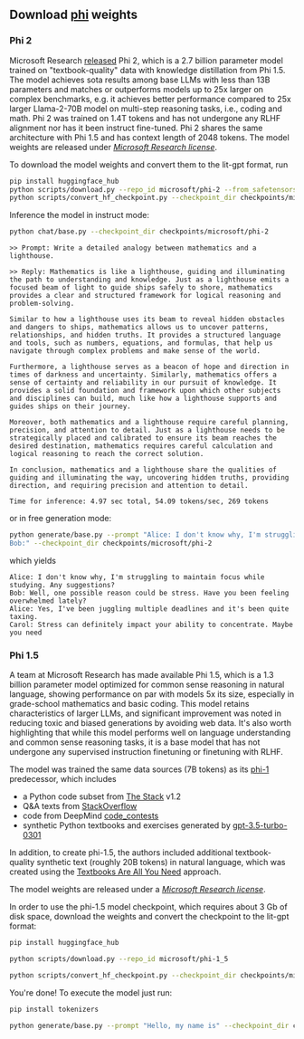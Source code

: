 ## Download [phi](https://arxiv.org/abs/2309.05463) weights

### Phi 2

Microsoft Research [released](https://www.microsoft.com/en-us/research/blog/phi-2-the-surprising-power-of-small-language-models/) Phi 2, which is a 2.7 billion parameter model trained on "textbook-quality" data with knowledge distillation from Phi 1.5. The model achieves sota results among base LLMs with less than 13B parameters and matches or outperforms models up to 25x larger on complex benchmarks, e.g. it achieves better performance compared to 25x larger Llama-2-70B model on multi-step reasoning tasks, i.e., coding and math. Phi 2 was trained on 1.4T tokens and has not undergone any RLHF alignment nor has it been instruct fine-tuned. Phi 2 shares the same architecture with Phi 1.5 and has context length of 2048 tokens.
The model weights are released under [*Microsoft Research license*](https://huggingface.co/microsoft/phi-2#license).

To download the model weights and convert them to the lit-gpt format, run

```bash
pip install huggingface_hub
python scripts/download.py --repo_id microsoft/phi-2 --from_safetensors True
python scripts/convert_hf_checkpoint.py --checkpoint_dir checkpoints/microsoft/phi-2
```

Inference the model in instruct mode:

```bash
python chat/base.py --checkpoint_dir checkpoints/microsoft/phi-2
```

```
>> Prompt: Write a detailed analogy between mathematics and a lighthouse.

>> Reply: Mathematics is like a lighthouse, guiding and illuminating the path to understanding and knowledge. Just as a lighthouse emits a focused beam of light to guide ships safely to shore, mathematics provides a clear and structured framework for logical reasoning and problem-solving.

Similar to how a lighthouse uses its beam to reveal hidden obstacles and dangers to ships, mathematics allows us to uncover patterns, relationships, and hidden truths. It provides a structured language and tools, such as numbers, equations, and formulas, that help us navigate through complex problems and make sense of the world.

Furthermore, a lighthouse serves as a beacon of hope and direction in times of darkness and uncertainty. Similarly, mathematics offers a sense of certainty and reliability in our pursuit of knowledge. It provides a solid foundation and framework upon which other subjects and disciplines can build, much like how a lighthouse supports and guides ships on their journey.

Moreover, both mathematics and a lighthouse require careful planning, precision, and attention to detail. Just as a lighthouse needs to be strategically placed and calibrated to ensure its beam reaches the desired destination, mathematics requires careful calculation and logical reasoning to reach the correct solution.

In conclusion, mathematics and a lighthouse share the qualities of guiding and illuminating the way, uncovering hidden truths, providing direction, and requiring precision and attention to detail.

Time for inference: 4.97 sec total, 54.09 tokens/sec, 269 tokens
```
or in free generation mode:
```bash
python generate/base.py --prompt "Alice: I don't know why, I'm struggling to maintain focus while studying. Any suggestions?
Bob:" --checkpoint_dir checkpoints/microsoft/phi-2
```
which yields
```
Alice: I don't know why, I'm struggling to maintain focus while studying. Any suggestions?
Bob: Well, one possible reason could be stress. Have you been feeling overwhelmed lately?
Alice: Yes, I've been juggling multiple deadlines and it's been quite taxing.
Carol: Stress can definitely impact your ability to concentrate. Maybe you need
```

### Phi 1.5

A team at Microsoft Research has made available Phi 1.5, which is a 1.3 billion parameter model optimized for common sense reasoning in natural language, showing performance on par with models 5x its size, especially in grade-school mathematics and basic coding. This model retains characteristics of larger LLMs, and significant improvement was noted in reducing toxic and biased generations by avoiding web data. It's also worth highlighting that while this model performs well on language understanding and common sense reasoning tasks, it is a base model that has not undergone any supervised instruction finetuning or finetuning with RLHF.

The model was trained the same data sources (7B tokens) as its [phi-1](https://arxiv.org/abs/2306.11644) predecessor, which includes

- a Python code subset from [The Stack](https://arxiv.org/abs/2211.15533) v1.2
- Q&A texts from [StackOverflow](https://archive.org/download/stackexchange)
- code from DeepMind [code_contests](https://github.com/deepmind/code_contests)
- synthetic Python textbooks and exercises generated by [gpt-3.5-turbo-0301](https://platform.openai.com/docs/models/gpt-3-5)

In addition, to create phi-1.5, the authors included additional textbook-quality synthetic text (roughly 20B tokens) in natural language, which was created using the [Textbooks Are All You Need](https://arxiv.org/abs/2306.11644) approach.

The model weights are released under a [*Microsoft Research license*](https://huggingface.co/microsoft/phi-1_5/blob/main/README.md#license).

In order to use the phi-1.5 model checkpoint, which requires about 3 Gb of disk space, download the weights and convert the checkpoint to the lit-gpt format:

```bash
pip install huggingface_hub

python scripts/download.py --repo_id microsoft/phi-1_5

python scripts/convert_hf_checkpoint.py --checkpoint_dir checkpoints/microsoft/phi-1_5
```

You're done! To execute the model just run:

```bash
pip install tokenizers

python generate/base.py --prompt "Hello, my name is" --checkpoint_dir checkpoints/microsoft/phi-1_5
```
